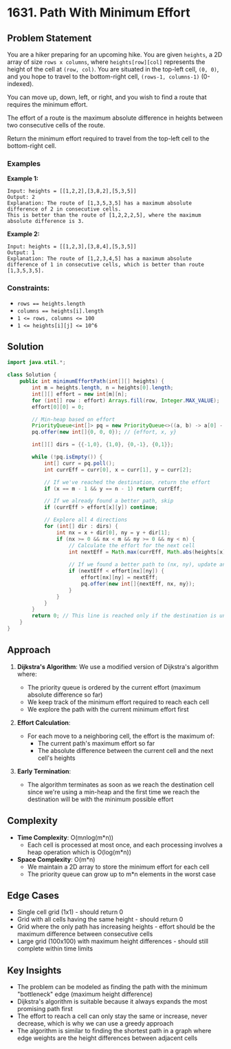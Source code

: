 # 1631. Path With Minimum Effort

## Problem Statement
You are a hiker preparing for an upcoming hike. You are given `heights`, a 2D array of size `rows x columns`, where `heights[row][col]` represents the height of the cell at `(row, col)`. You are situated in the top-left cell, `(0, 0)`, and you hope to travel to the bottom-right cell, `(rows-1, columns-1)` (0-indexed).

You can move up, down, left, or right, and you wish to find a route that requires the minimum effort.

The effort of a route is the maximum absolute difference in heights between two consecutive cells of the route.

Return the minimum effort required to travel from the top-left cell to the bottom-right cell.

### Examples

**Example 1:**
```
Input: heights = [[1,2,2],[3,8,2],[5,3,5]]
Output: 2
Explanation: The route of [1,3,5,3,5] has a maximum absolute difference of 2 in consecutive cells.
This is better than the route of [1,2,2,2,5], where the maximum absolute difference is 3.
```

**Example 2:**
```
Input: heights = [[1,2,3],[3,8,4],[5,3,5]]
Output: 1
Explanation: The route of [1,2,3,4,5] has a maximum absolute difference of 1 in consecutive cells, which is better than route [1,3,5,3,5].
```

### Constraints:
- `rows == heights.length`
- `columns == heights[i].length`
- `1 <= rows, columns <= 100`
- `1 <= heights[i][j] <= 10^6`

## Solution
```java
import java.util.*;

class Solution {
    public int minimumEffortPath(int[][] heights) {
        int m = heights.length, n = heights[0].length;
        int[][] effort = new int[m][n];
        for (int[] row : effort) Arrays.fill(row, Integer.MAX_VALUE);
        effort[0][0] = 0;

        // Min-heap based on effort
        PriorityQueue<int[]> pq = new PriorityQueue<>((a, b) -> a[0] - b[0]);
        pq.offer(new int[]{0, 0, 0}); // {effort, x, y}

        int[][] dirs = {{-1,0}, {1,0}, {0,-1}, {0,1}};

        while (!pq.isEmpty()) {
            int[] curr = pq.poll();
            int currEff = curr[0], x = curr[1], y = curr[2];

            // If we've reached the destination, return the effort
            if (x == m - 1 && y == n - 1) return currEff;

            // If we already found a better path, skip
            if (currEff > effort[x][y]) continue;

            // Explore all 4 directions
            for (int[] dir : dirs) {
                int nx = x + dir[0], ny = y + dir[1];
                if (nx >= 0 && nx < m && ny >= 0 && ny < n) {
                    // Calculate the effort for the next cell
                    int nextEff = Math.max(currEff, Math.abs(heights[x][y] - heights[nx][ny]));
                    
                    // If we found a better path to (nx, ny), update and add to queue
                    if (nextEff < effort[nx][ny]) {
                        effort[nx][ny] = nextEff;
                        pq.offer(new int[]{nextEff, nx, ny});
                    }
                }
            }
        }
        return 0; // This line is reached only if the destination is unreachable
    }
}
```

## Approach
1. **Dijkstra's Algorithm**: We use a modified version of Dijkstra's algorithm where:
   - The priority queue is ordered by the current effort (maximum absolute difference so far)
   - We keep track of the minimum effort required to reach each cell
   - We explore the path with the current minimum effort first

2. **Effort Calculation**: 
   - For each move to a neighboring cell, the effort is the maximum of:
     - The current path's maximum effort so far
     - The absolute difference between the current cell and the next cell's heights

3. **Early Termination**: 
   - The algorithm terminates as soon as we reach the destination cell since we're using a min-heap and the first time we reach the destination will be with the minimum possible effort

## Complexity
- **Time Complexity**: O(m*n*log(m*n))
  - Each cell is processed at most once, and each processing involves a heap operation which is O(log(m*n))
- **Space Complexity**: O(m*n)
  - We maintain a 2D array to store the minimum effort for each cell
  - The priority queue can grow up to m*n elements in the worst case

## Edge Cases
- Single cell grid (1x1) - should return 0
- Grid with all cells having the same height - should return 0
- Grid where the only path has increasing heights - effort should be the maximum difference between consecutive cells
- Large grid (100x100) with maximum height differences - should still complete within time limits

## Key Insights
- The problem can be modeled as finding the path with the minimum "bottleneck" edge (maximum height difference)
- Dijkstra's algorithm is suitable because it always expands the most promising path first
- The effort to reach a cell can only stay the same or increase, never decrease, which is why we can use a greedy approach
- The algorithm is similar to finding the shortest path in a graph where edge weights are the height differences between adjacent cells